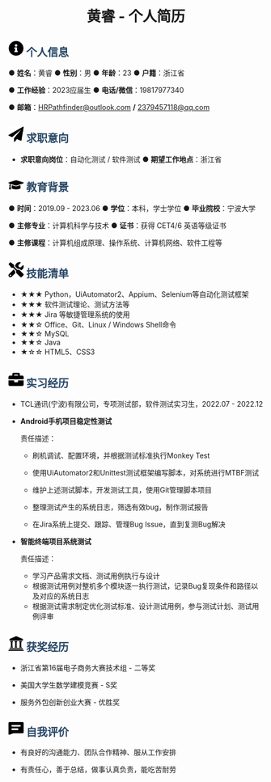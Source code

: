  <center>
     <h1>黄睿 - 个人简历</h1>
 </center>



## <img src="assets/info-circle-solid.svg" width="30px" color="#330066"> <font color="#284766">个人信息</font>

   ● **姓名**：黄睿					 ● **性别**：男						● **年龄**：23							● **户籍**：浙江省

   ● **工作经验**：2023应届生											● **电话/微信**：19817977340

   ● **邮箱**：HRPathfinder@outlook.com **/** 2379457118@qq.com

## <img src="assets/target.svg" width="30px"> <font color="#284766">求职意向 </font>

 - **求职意向岗位**：自动化测试 / 软件测试											  ● **期望工作地点**：浙江省

## <img src="assets/graduation-cap-solid.svg" width="30px"> <font color="#284766">教育背景</font>

   ● **时间**：2019.09 - 2023.06			 	● **学位**：本科，学士学位 		 	● **毕业院校**：宁波大学

   ● **主修专业**：计算机科学与技术                         		     ● **证书**：获得 CET4/6 英语等级证书

   ● **主修课程**：计算机组成原理、操作系统、计算机网络、软件工程等

## <img src="assets/tools-solid.svg" width="30px"> <font color="#284766">技能清单</font>

- ★★★ Python，UiAutomator2、Appium、Selenium等自动化测试框架
- ★★★ 软件测试理论、测试方法等
- ★★★ Jira 等敏捷管理系统的使用
- ★★☆ Office、Git、Linux / Windows Shell命令
- ★★☆ MySQL
- ★★☆ Java
- ★☆☆ HTML5、CSS3

## <img src="assets/briefcase-solid.svg" width="30px"> <font color="#284766">实习经历</font>

- TCL通讯(宁波)有限公司，专项测试部，软件测试实习生，2022.07 - 2022.12

- **Android手机项目稳定性测试**

  责任描述：

  - 刷机调试、配置环境，并根据测试标准执行Monkey Test
  
  - 使用UiAutomator2和Unittest测试框架编写脚本，对系统进行MTBF测试
  
  - 维护上述测试脚本，开发测试工具，使用Git管理脚本项目
  
  - 整理测试产生的系统日志，筛选有效bug，制作测试报告
  
  - 在Jira系统上提交、跟踪、管理Bug Issue，直到复测Bug解决
  
- **智能终端项目系统测试**

  责任描述：

  - 学习产品需求文档、测试用例执行与设计
  - 根据测试用例对整机多个模块逐一执行测试，记录Bug复现条件和路径以及对应的系统日志
  - 根据测试需求制定优化测试标准、设计测试用例，参与测试计划、测试用例评审

## <img src="assets/school.svg" width="30px"> <font color="#284766">获奖经历</font>

- 浙江省第16届电子商务大赛技术组 - 二等奖

- 美国大学生数学建模竞赛 - S奖

- 服务外包创新创业大赛 - 优胜奖

## <img src="assets/evaluate.svg" width="30px"> <font color="#284766">自我评价</font>

- 有良好的沟通能力、团队合作精神、服从工作安排

- 有责任心，善于总结，做事认真负责，能吃苦耐劳